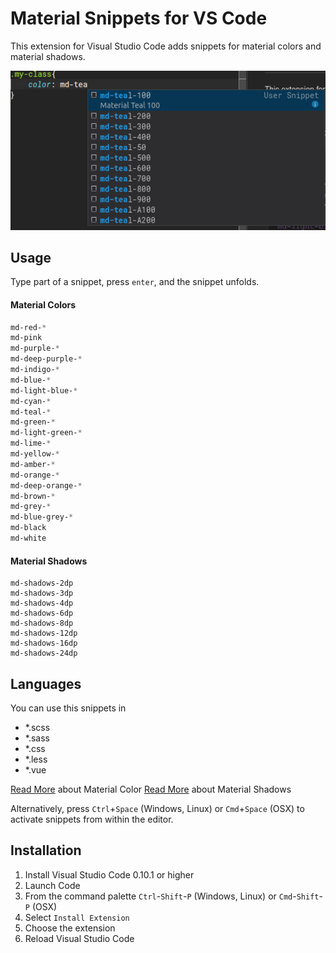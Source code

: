 # Material Snippets for VS Code

This extension for Visual Studio Code adds snippets for material colors and material shadows.

![Material Color Example](images/example.png)

## Usage
Type part of a snippet, press `enter`, and the snippet unfolds.

#### Material Colors
```css
md-red-*
md-pink
md-purple-*
md-deep-purple-*
md-indigo-*
md-blue-*
md-light-blue-*
md-cyan-*
md-teal-*
md-green-*
md-light-green-*
md-lime-*
md-yellow-*
md-amber-*
md-orange-*
md-deep-orange-*
md-brown-*
md-grey-*
md-blue-grey-*
md-black
md-white
```

#### Material Shadows
```
md-shadows-2dp
md-shadows-3dp
md-shadows-4dp
md-shadows-6dp
md-shadows-8dp
md-shadows-12dp
md-shadows-16dp
md-shadows-24dp
```

## Languages

You can use this snippets in
- *.scss
- *.sass
- *.css
- *.less
- *.vue

[Read More](https://material.io/guidelines/style/color.html) about Material Color
[Read More](https://material.io/guidelines/material-design/elevation-shadows.html) about Material Shadows

Alternatively, press `Ctrl`+`Space` (Windows, Linux) or `Cmd`+`Space` (OSX) to activate snippets from within the editor.

## Installation

1. Install Visual Studio Code 0.10.1 or higher
2. Launch Code
3. From the command palette `Ctrl`-`Shift`-`P` (Windows, Linux) or `Cmd`-`Shift`-`P` (OSX)
4. Select `Install Extension`
5. Choose the extension
6. Reload Visual Studio Code
